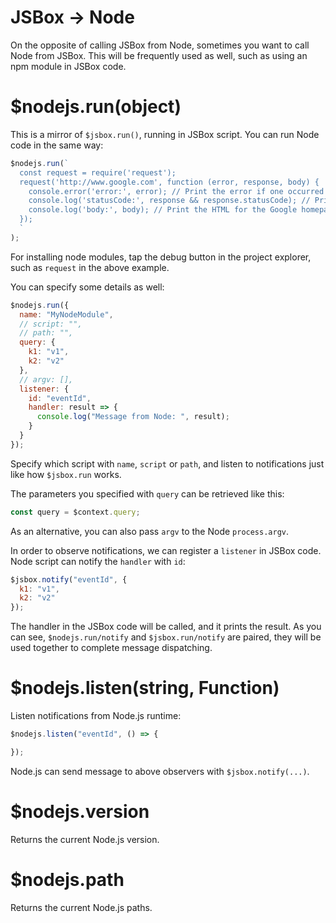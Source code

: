 # JSBox -> Node

On the opposite of calling JSBox from Node, sometimes you want to call Node from JSBox. This will be frequently used as well, such as using an npm module in JSBox code.

# $nodejs.run(object)

This is a mirror of `$jsbox.run()`, running in JSBox script. You can run Node code in the same way:

```js
$nodejs.run(`
  const request = require('request');
  request('http://www.google.com', function (error, response, body) {
    console.error('error:', error); // Print the error if one occurred
    console.log('statusCode:', response && response.statusCode); // Print the response status code if a response was received
    console.log('body:', body); // Print the HTML for the Google homepage.
  });
  `
);
```

For installing node modules, tap the debug button in the project explorer, such as `request` in the above example.

You can specify some details as well:

```js
$nodejs.run({
  name: "MyNodeModule",
  // script: "",
  // path: "",
  query: {
    k1: "v1",
    k2: "v2"
  },
  // argv: [],
  listener: {
    id: "eventId",
    handler: result => {
      console.log("Message from Node: ", result);
    }
  }
});
```

Specify which script with `name`, `script` or `path`, and listen to notifications just like how `$jsbox.run` works.

The parameters you specified with `query` can be retrieved like this:

```js
const query = $context.query;
```

As an alternative, you can also pass `argv` to the Node `process.argv`.

In order to observe notifications, we can register a `listener` in JSBox code. Node script can notify the `handler` with `id`:

```js
$jsbox.notify("eventId", {
  k1: "v1",
  k2: "v2"
});
```

The handler in the JSBox code will be called, and it prints the result. As you can see, `$nodejs.run/notify` and `$jsbox.run/notify` are paired, they will be used together to complete message dispatching.

# $nodejs.listen(string, Function)

Listen notifications from Node.js runtime:

```js
$nodejs.listen("eventId", () => {

});
```

Node.js can send message to above observers with `$jsbox.notify(...)`.

# $nodejs.version

Returns the current Node.js version.

# $nodejs.path

Returns the current Node.js paths.